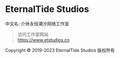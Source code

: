 # EternalTide Studios
中文名: 介休永恒潮汐网络工作室

> 访问工作室网站<br>
> https://www.etstudios.cn

Copyright © 2019-2023 EternalTide Studios 版权所有